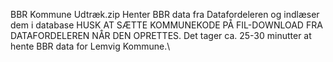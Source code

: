 BBR Kommune Udtræk.zip
Henter BBR data fra Datafordeleren og indlæser dem i database
HUSK AT SÆTTE KOMMUNEKODE PÅ FIL-DOWNLOAD FRA DATAFORDELEREN NÅR DEN OPRETTES.
Det tager ca. 25-30 minutter at hente BBR data for Lemvig Kommune.\
